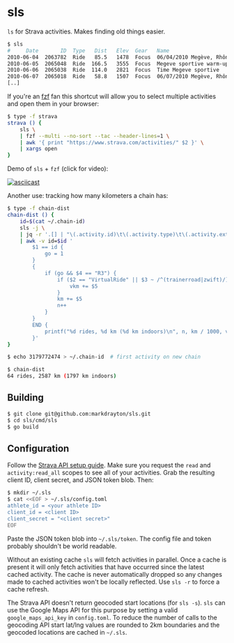 # sls

`ls` for Strava activities. Makes finding old things easier.

```sh
$ sls
#     Date       ID  Type   Dist   Elev  Gear   Name
2010-06-04  2063782  Ride   85.5   1478  Focus  06/04/2010 Megève, Rhône-Alpes, France
2010-06-05  2065048  Ride  166.5   3555  Focus  Megeve sportive warm-up
2010-06-06  2065038  Ride  114.0   2821  Focus  Time Megeve sportive
2010-06-07  2065018  Ride   58.8   1507  Focus  06/07/2010 Megève, Rhône-Alpes, France
[..]
```

If you're an [fzf](https://github.com/junegunn/fzf) fan this shortcut will allow you to select multiple activities and open them in your browser:

```sh
$ type -f strava
strava () {
    sls \
    | fzf --multi --no-sort --tac --header-lines=1 \
    | awk '{ print "https://www.strava.com/activities/" $2 }' \
    | xargs open
}
```

Demo of `sls` + `fzf` (click for video):

[![asciicast](https://asciinema.org/a/428385.png)](https://asciinema.org/a/428385)

Another use: tracking how many kilometers a chain has:

```sh
$ type -f chain-dist
chain-dist () {
    id=$(cat ~/.chain-id)
    sls -j \
    | jq -r '.[] | "\(.activity.id)\t\(.activity.type)\t\(.activity.external_id)\t\(.gear.name)\t\(.activity.distance)"' \
    | awk -v id=$id '
        $1 == id {
            go = 1
        }
        {
            if (go && $4 == "R3") {
                if ($2 == "VirtualRide" || $3 ~ /^(trainerroad|zwift)/) {
                    vkm += $5
                }
                km += $5
                n++
            }
        }
        END {
            printf("%d rides, %d km (%d km indoors)\n", n, km / 1000, vkm / 1000)
        }'
}

$ echo 3179772474 > ~/.chain-id  # first activity on new chain

$ chain-dist
64 rides, 2587 km (1797 km indoors)
```

## Building

```sh
$ git clone git@github.com:markdrayton/sls.git
$ cd sls/cmd/sls
$ go build
```

## Configuration

Follow the [Strava API setup guide](https://developers.strava.com/docs/getting-started/). Make sure you request the `read` and `activity:read_all` scopes to see all of your activities. Grab the resulting client ID, client secret, and JSON token blob. Then:

```sh
$ mkdir ~/.sls
$ cat <<EOF > ~/.sls/config.toml
athlete_id = <your athlete ID>
client_id = <client ID>
client_secret = "<client secret>"
EOF
```

Paste the JSON token blob into `~/.sls/token`. The config file and token probably shouldn't be world readable.

Without an existing cache `sls` will fetch activities in parallel. Once a cache is present it will only fetch activities that have occurred since the latest cached activity. The cache is never automatically dropped so any changes made to cached activities won't be locally reflected. Use `sls -r` to force a cache refresh.

The Strava API doesn't return geocoded start locations (for `sls -s`). `sls` can use the Google Maps API for this purpose by setting a valid `google_maps_api_key` in `config.toml`. To reduce the number of calls to the geocoding API start lat/lng values are rounded to 2km boundaries and the geocoded locations are cached in `~/.sls`.